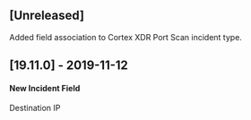 ## [Unreleased]
Added field association to Cortex XDR Port Scan incident type.

## [19.11.0] - 2019-11-12
#### New Incident Field
Destination IP